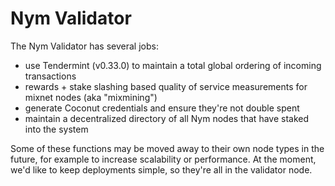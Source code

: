 Nym Validator
=============

The Nym Validator has several jobs: 

* use Tendermint (v0.33.0) to maintain a total global ordering of incoming transactions
* rewards + stake slashing based quality of service  measurements for mixnet nodes (aka "mixmining")
* generate Coconut credentials and ensure they're not double spent
* maintain a decentralized directory of all Nym nodes that have staked into the system

Some of these functions may be moved away to their own node types in the future, for example to increase scalability or performance. At the moment, we'd like to keep deployments simple, so they're all in the validator node.

